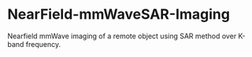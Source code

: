 # NearField-mmWaveSAR-Imaging
Nearfield mmWave imaging of a remote object using SAR method over K-band frequency.
